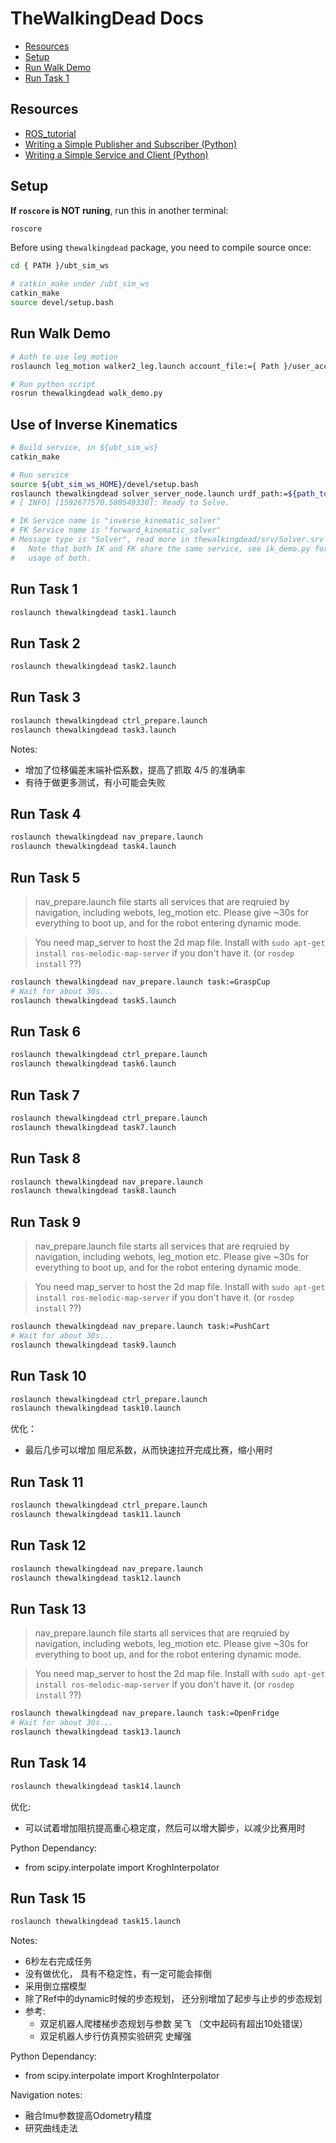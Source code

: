 
# TheWalkingDead Docs

- [Resources](#resources)
- [Setup](#setup)
- [Run Walk Demo](#run-walk-demo)
- [Run Task 1](#run-task-1)

## Resources

- [ROS_tutorial](https://www.youtube.com/watch?v=Q5y-3aZdzfQ&list=PLJNGprAk4DF5PY0kB866fEZfz6zMLJTF8)
- [Writing a Simple Publisher and Subscriber (Python)](http://wiki.ros.org/ROS/Tutorials/WritingPublisherSubscriber%28python%29)
- [Writing a Simple Service and Client (Python)](http://wiki.ros.org/ROS/Tutorials/WritingServiceClient%28python%29)


## Setup
**If `roscore` is NOT runing**, run this in another terminal:
```bash
roscore
```

Before using `thewalkingdead` package, you need to compile source once:
```bash
cd { PATH }/ubt_sim_ws

# catkin_make under /ubt_sim_ws
catkin_make
source devel/setup.bash
```



## Run Walk Demo
```bash
# Auth to use leg_motion
roslaunch leg_motion walker2_leg.launch account_file:={ Path }/user_account.json

# Run python script
rosrun thewalkingdead walk_demo.py
```

## Use of Inverse Kinematics
```bash
# Build service, in ${ubt_sim_ws}
catkin_make

# Run service
source ${ubt_sim_ws_HOME}/devel/setup.bash
roslaunch thewalkingdead solver_server_node.launch urdf_path:=${path_to_walker.urdf}
# [ INFO] [1592677570.580549330]: Ready to Solve.

# IK Service name is "inverse_kinematic_solver"
# FK Service name is "forward_kinematic_solver"
# Message type is "Solver", read more in thewalkingdead/srv/Solver.srv
#   Note that both IK and FK share the same service, see ik_demo.py for 
#   usage of both.
```

## Run Task 1
```bash
roslaunch thewalkingdead task1.launch
```

## Run Task 2
```bash
roslaunch thewalkingdead task2.launch
```

## Run Task 3
```bash
roslaunch thewalkingdead ctrl_prepare.launch
roslaunch thewalkingdead task3.launch
```
Notes:
- 增加了位移偏差末端补偿系数，提高了抓取 4/5 的准确率
- 有待于做更多测试，有小可能会失败

## Run Task 4
```bash
roslaunch thewalkingdead nav_prepare.launch
roslaunch thewalkingdead task4.launch
```

## Run Task 5
> nav_prepare.launch file starts all services that are reqruied by navigation,
including webots, leg_motion etc. Please give ~30s for everything to boot up,
and for the robot entering dynamic mode.

> You need map_server to host the 2d map file. Install with 
`sudo apt-get install ros-melodic-map-server` if you don't have it. (or `rosdep install` ??)
```bash
roslaunch thewalkingdead nav_prepare.launch task:=GraspCup
# Wait for about 30s...
roslaunch thewalkingdead task5.launch
```

## Run Task 6
```bash
roslaunch thewalkingdead ctrl_prepare.launch
roslaunch thewalkingdead task6.launch
```

## Run Task 7
```bash
roslaunch thewalkingdead ctrl_prepare.launch
roslaunch thewalkingdead task7.launch
```

## Run Task 8
```bash
roslaunch thewalkingdead nav_prepare.launch
roslaunch thewalkingdead task8.launch
```

## Run Task 9
> nav_prepare.launch file starts all services that are reqruied by navigation,
including webots, leg_motion etc. Please give ~30s for everything to boot up,
and for the robot entering dynamic mode.

> You need map_server to host the 2d map file. Install with 
`sudo apt-get install ros-melodic-map-server` if you don't have it. (or `rosdep install` ??)
```bash
roslaunch thewalkingdead nav_prepare.launch task:=PushCart
# Wait for about 30s...
roslaunch thewalkingdead task9.launch
```

## Run Task 10
```bash
roslaunch thewalkingdead ctrl_prepare.launch
roslaunch thewalkingdead task10.launch
```

优化：
- 最后几步可以增加 阻尼系数，从而快速拉开完成比赛，缩小用时

## Run Task 11
```bash
roslaunch thewalkingdead ctrl_prepare.launch
roslaunch thewalkingdead task11.launch
```

## Run Task 12
```bash
roslaunch thewalkingdead nav_prepare.launch
roslaunch thewalkingdead task12.launch
```

## Run Task 13
> nav_prepare.launch file starts all services that are reqruied by navigation,
including webots, leg_motion etc. Please give ~30s for everything to boot up,
and for the robot entering dynamic mode.

> You need map_server to host the 2d map file. Install with 
`sudo apt-get install ros-melodic-map-server` if you don't have it. (or `rosdep install` ??)
```bash
roslaunch thewalkingdead nav_prepare.launch task:=OpenFridge
# Wait for about 30s...
roslaunch thewalkingdead task13.launch
```

## Run Task 14
```bash
roslaunch thewalkingdead task14.launch
```
优化:
- 可以试着增加阻抗提高重心稳定度，然后可以增大脚步，以减少比赛用时

Python Dependancy:
- from scipy.interpolate import KroghInterpolator

## Run Task 15
```bash
roslaunch thewalkingdead task15.launch
```

Notes:
- 6秒左右完成任务
- 没有做优化， 具有不稳定性，有一定可能会摔倒
- 采用倒立摆模型
- 除了Ref中的dynamic时候的步态规划， 还分别增加了起步与止步的步态规划
- 参考: 
    - 双足机器人爬楼梯步态规划与参数 吴飞 （文中起码有超出10处错误）
    - 双足机器人步行仿真预实验研究 史耀强

Python Dependancy:
- from scipy.interpolate import KroghInterpolator

Navigation notes:
- 融合Imu参数提高Odometry精度
- 研究曲线走法